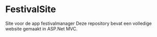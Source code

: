 FestivalSite
============

Site voor de app festivalmanager
Deze repository bevat een volledige website gemaakt in ASP.Net MVC.
